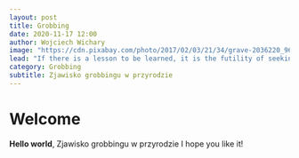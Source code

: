 ```yaml
---
layout: post
title: Grobbing
date: 2020-11-17 12:00
author: Wojciech Wichary
image: "https://cdn.pixabay.com/photo/2017/02/03/21/34/grave-2036220_960_720.jpg"
lead: "If there is a lesson to be learned, it is the futility of seeking fulfillment in outer space. We need to judge ourselfs by who we are, not by where we go."
category: Grobbing
subtitle: Zjawisko grobbingu w przyrodzie
---
```


# Welcome

**Hello world**, Zjawisko grobbingu w przyrodzie
I hope you like it!